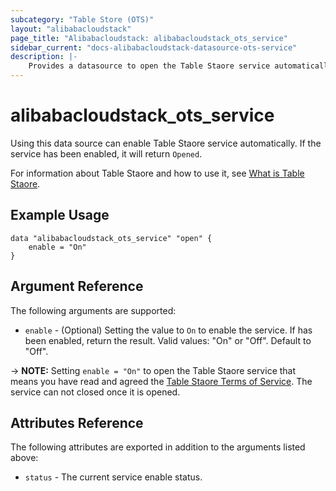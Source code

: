 ```yaml
---
subcategory: "Table Store (OTS)"
layout: "alibabacloudstack"
page_title: "Alibabacloudstack: alibabacloudstack_ots_service"
sidebar_current: "docs-alibabacloudstack-datasource-ots-service"
description: |-
    Provides a datasource to open the Table Staore service automatically.
---
```


# alibabacloudstack\_ots\_service

Using this data source can enable Table Staore service automatically. If the service has been enabled, it will return `Opened`.

For information about Table Staore and how to use it, see [What is Table Staore](https://www.alibabacloud.com/help/product/27278.htm).


## Example Usage

```
data "alibabacloudstack_ots_service" "open" {
	enable = "On"
}
```

## Argument Reference

The following arguments are supported:

* `enable` - (Optional) Setting the value to `On` to enable the service. If has been enabled, return the result. Valid values: "On" or "Off". Default to "Off".

-> **NOTE:** Setting `enable = "On"` to open the Table Staore service that means you have read and agreed the [Table Staore Terms of Service](https://help.aliyun.com/document_detail/34908.html). The service can not closed once it is opened.

## Attributes Reference

The following attributes are exported in addition to the arguments listed above:

* `status` - The current service enable status. 
